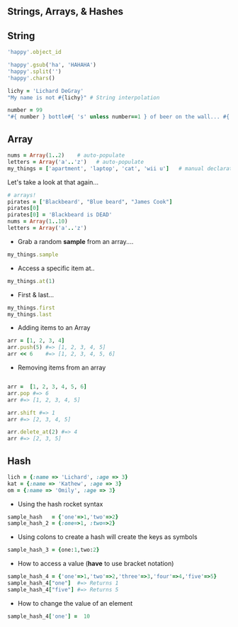 ## Strings, Arrays, & Hashes

## String
```ruby
'happy'.object_id

'happy'.gsub('ha', 'HAHAHA')
'happy'.split('')
'happy'.chars()

lichy = 'Lichard DeGray'
"My name is not #{lichy}" # String interpolation

number = 99
"#{ number } bottle#{ 's' unless number==1 } of beer on the wall... #{ number } bottle#{ 's' unless number==1 } of beer... take one down... pass it around... #{ number-1 } bottles of beer on the wall"
```

## Array

```ruby
nums = Array(1..2)    # auto-populate
letters = Array('a'..'z')   # auto-populate
my_things = ['apartment', 'laptop', 'cat', 'wii u']   # manual declaration
```

Let's take a look at that again...

```ruby
# arrays!
pirates = ['Blackbeard', "Blue beard", "James Cook"]
pirates[0]
pirates[0] = 'Blackbeard is DEAD'
nums = Array(1..10)
letters = Array('a'..'z')
```

* Grab a random **sample** from an array....

```ruby
my_things.sample
```
* Access a specific item at..

```ruby
my_things.at(1)
```
* First & last...

```ruby
my_things.first
my_things.last
```

* Adding items to an Array

```ruby
arr = [1, 2, 3, 4]
arr.push(5) #=> [1, 2, 3, 4, 5]
arr << 6    #=> [1, 2, 3, 4, 5, 6]
```

* Removing items from an array

```ruby

arr =  [1, 2, 3, 4, 5, 6]
arr.pop #=> 6
arr #=> [1, 2, 3, 4, 5]

arr.shift #=> 1
arr #=> [2, 3, 4, 5]

arr.delete_at(2) #=> 4
arr #=> [2, 3, 5]

```

## Hash

```ruby
lich = {:name => 'Lichard', :age => 3}
kat = {:name => 'Kathew', :age => 3}
om = {:name => 'Omily', :age => 3}
```

* Using the hash rocket syntax

```ruby
sample_hash   = {'one'=>1,'two'=>2}
sample_hash_2 = {:one=>1, :two=>2}
```
* Using colons to create a hash will create the keys as symbols

```ruby
sample_hash_3 = {one:1,two:2}
```

* How to access a value (**have** to use bracket notation)

```ruby
sample_hash_4 = {'one'=>1,'two'=>2,'three'=>3,'four'=>4,'five'=>5}
sample_hash_4["one"]  #=> Returns 1
sample_hash_4["five"] #=> Returns 5
```

* How to change the value of an element

```ruby
sample_hash_4['one'] =  10
```
